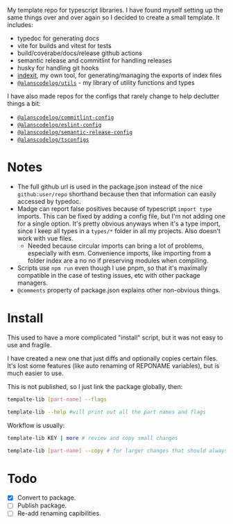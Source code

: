 
My template repo for typescript libraries. I have found myself setting up the same things over and over again so I decided to create a small template. It includes:

- typedoc for generating docs
- vite for builds and vitest for tests
- build/coverabe/docs/release github actions
- semantic release and commitlint for handling releases
- husky for handling git hooks
- [indexit](https://github.com/alanscodelog/indexit), my own tool, for generating/managing the exports of index files
- [`@alanscodelog/utils`](https://github.com/alanscodelog/utils) - my library of utility functions and types

I have also made repos for the configs that rarely change to help declutter things a bit:

- [`@alanscodelog/commitlint-config`](https://github.com/alanscodelog/commitlint-config)
- [`@alanscodelog/eslint-config`](https://github.com/alanscodelog/eslint-config)
- [`@alanscodelog/semantic-release-config`](https://github.com/alanscodelog/my-semantic-release-config)
- [`@alanscodelog/tsconfigs`](https://github.com/alanscodelog/tsconfigs)

# Notes

- The full github url is used in the package.json instead of the nice `github:user/repo` shorthand because then that information can easily accessed by typedoc.
- Madge can report false positives because of typescript `import type` imports. This can be fixed by adding a config file, but I'm not adding one for a single option. It's pretty obvious anyways when it's a type import, since I keep all types in a `types/*` folder in all my projects. Also doesn't work with vue files.
	- Needed because circular imports can bring a lot of problems, especially with esm. Convenience imports, like importing from a folder index are a no no if preserving modules when compiling.
- Scripts use `npm run` even though I use pnpm, so that it's maximally compatible in the case of testing issues, etc with other package managers.
- `@comments` property of package.json explains other non-obvious things.

# Install

This used to have a more complicated "install" script, but it was not easy to use and fragile.

I have created a new one that just diffs and optionally copies certain files. It's lost some features (like auto renaming of REPONAME variables), but is much easier to use.

This is not published, so I just link the package globally, then:
```sh
tempalte-lib [part-name] --flags

template-lib --help #will print out all the part names and flags
```

Workflow is usually:
```sh
template-lib KEY | more # review and copy small changes

template-lib [part-name] --copy # for larger changes that should always be in sync between libraries, like the github action workflows
```
# Todo

- [x] Convert to package.
- [ ] Publish package.
- [ ] Re-add renaming capibilities.
